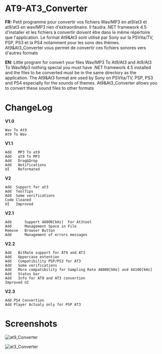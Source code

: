 # AT9-AT3_Converter

**FR:** Petit programme pour convertir vos fichiers Wav/MP3 en at9/at3 et at9/at3 en wav/MP3 rien d'extraordinaire. Il faudra .NET framework 4.5 d'installer et les fichiers à convertir
doivent être dans le même répertoire que l'application.
Le format At9&At3 sont utilisé par Sony sur la PSVita/TV, PSP, PS3 et la PS4 notamment pour les sons des thèmes.
At9&At3_Converter vous permet de convertir ces fichiers sonores vers d'autres formats


**EN:** Little program for convert your files Wav/MP3 To At9/At3 and At9/At3 To Wav/Mp3 nothing special you must have .NET framework 4.5 installed and the files to be converted must be in the same directory as the application.
The At9&At3 format are used by Sony on PSVita/TV, PSP, PS3 and PS4 especially for the sounds of themes.
At9&At3_Converter allows you to convert these sound files to other formats 

# ChangeLog

**V1.0**

    Wav To At9
    At9 To Wav

**V1.1**

    Add   MP3 To at9
    Add   at9 To MP3
    Add   Drag&Drop
    Add   Notifications
    UI    Reformated

**V2**

    Add  Support for at3
    Add  ToolTips
    Add  Some verifications
    Code Cleaned
    UI   Improved      

**V2.1**

    Add      Support 48000[kHz]  For At3tool
    Add      Management Space in File
    Remove   Browser Button
    Add      Management of errors messages

**V2.2**

    Add   BitRate support for AT9 and AT3
    Add   Uppercase extention
    Add   Compatibility PSP/PS3 for AT3
    Add   Some verifications
    Add   More compatibility for Sampling Rate 48000[kHz] and 44100[kHz]
    Add   Status bar
    Add   Info for AT9 and AT3 convertion 
    Improved UI

**V2.3**

    Add PS4 Convertion
    Add Player Actualy only for PSP AT3

# Screenshots

![at9_Converter](https://github.com/BenMitnicK/AT9-AT3_Converter/assets/2843334/63f698ad-0753-4d97-ada1-52f6183eaece)

![at3_Converter](https://github.com/BenMitnicK/AT9-AT3_Converter/assets/2843334/14260030-8ea9-499f-aeb2-4d50618840f7)
